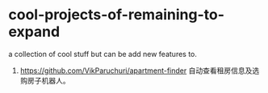 # cool-projects-of-remaining-to-expand
a collection of cool stuff but can be add new features to.


1. https://github.com/VikParuchuri/apartment-finder  自动查看租房信息及选购房子机器人。

